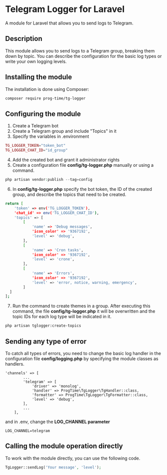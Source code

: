 # Telegram Logger for Laravel

A module for Laravel that allows you to send logs to Telegram.

## Description
This module allows you to send logs to a Telegram group, breaking them down by topic. You can describe the configuration for the basic log types or write your own logging levels.

## Installing the module
The installation is done using Composer:
```bash
composer require prog-time/tg-logger
```
   
## Configuring the module
1. Create a Telegram bot
2. Create a Telegram group and include "Topics" in it
3. Specify the variables in .environment
```php
TG_LOGGER_TOKEN="token_bot"
TG_LOGGER_CHAT_ID="id_group"
```
4. Add the created bot and grant it administrator rights
5. Create a configuration file **config/tg-logger.php** manually or using a command.
```php
php artisan vendor:publish --tag=config
```
6. In **config/tg-logger.php** specify the bot token, the ID of the created group, and describe the topics that need to be created.
```bash
return [
    'token' => env('TG_LOGGER_TOKEN'),
    'chat_id' => env('TG_LOGGER_CHAT_ID'),
    'topics' => [
        [
            'name' => 'Debug messages',
            'icon_color' => '9367192',
            'level' => 'debug',
        ],
        [
            'name' => 'Cron tasks',
            'icon_color' => '9367192',
            'level' => 'crone',
        ],
        [
            'name' => 'Errors',
            'icon_color' => '9367192',
            'level' => 'error, notice, warning, emergency',
        ]
  ]
];
```
7. Run the command to create themes in a group. After executing this command, the file **config/tg-logger.php** it will be overwritten and the topic IDs for each log type will be indicated in it.
```bash
php artisan tglogger:create-topics
```

## Sending any type of error
To catch all types of errors, you need to change the basic log handler in
the configuration file **config/logging.php** by specifying the module classes as handlers.

```angular2html
'channels' => [
        ...
        'telegram' => [
            'driver' => 'monolog',
            'handler' => ProgTime\TgLogger\TgHandler::class,
            'formatter' => ProgTime\TgLogger\TgFormatter::class,
            'level' => 'debug',
        ],
        ...
    ],
```
and in .env, change the **LOG_CHANNEL parameter**

```angular2html
LOG_CHANNEL=telegram
```

## Calling the module operation directly
To work with the module directly, you can use the following code.

```php
TgLogger::sendLog('Your message', 'level');
```
